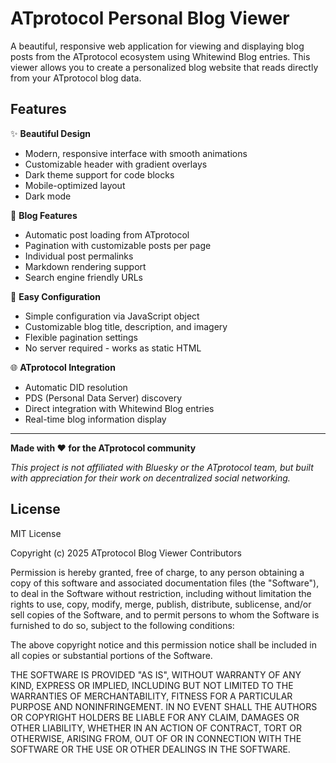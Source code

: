 # ATprotocol Personal Blog Viewer

A beautiful, responsive web application for viewing and displaying blog posts from the ATprotocol ecosystem using Whitewind Blog entries. This viewer allows you to create a personalized blog website that reads directly from your ATprotocol blog data.

## Features

✨ **Beautiful Design**
- Modern, responsive interface with smooth animations
- Customizable header with gradient overlays
- Dark theme support for code blocks
- Mobile-optimized layout
- Dark mode

📖 **Blog Features**
- Automatic post loading from ATprotocol
- Pagination with customizable posts per page
- Individual post permalinks
- Markdown rendering support
- Search engine friendly URLs

🔧 **Easy Configuration**
- Simple configuration via JavaScript object
- Customizable blog title, description, and imagery
- Flexible pagination settings
- No server required - works as static HTML

🌐 **ATprotocol Integration**
- Automatic DID resolution
- PDS (Personal Data Server) discovery
- Direct integration with Whitewind Blog entries
- Real-time blog information display

---

**Made with ❤️ for the ATprotocol community**

*This project is not affiliated with Bluesky or the ATprotocol team, but built with appreciation for their work on decentralized social networking.*

## License

MIT License

Copyright (c) 2025 ATprotocol Blog Viewer Contributors

Permission is hereby granted, free of charge, to any person obtaining a copy
of this software and associated documentation files (the "Software"), to deal
in the Software without restriction, including without limitation the rights
to use, copy, modify, merge, publish, distribute, sublicense, and/or sell
copies of the Software, and to permit persons to whom the Software is
furnished to do so, subject to the following conditions:

The above copyright notice and this permission notice shall be included in all
copies or substantial portions of the Software.

THE SOFTWARE IS PROVIDED "AS IS", WITHOUT WARRANTY OF ANY KIND, EXPRESS OR
IMPLIED, INCLUDING BUT NOT LIMITED TO THE WARRANTIES OF MERCHANTABILITY,
FITNESS FOR A PARTICULAR PURPOSE AND NONINFRINGEMENT. IN NO EVENT SHALL THE
AUTHORS OR COPYRIGHT HOLDERS BE LIABLE FOR ANY CLAIM, DAMAGES OR OTHER
LIABILITY, WHETHER IN AN ACTION OF CONTRACT, TORT OR OTHERWISE, ARISING FROM,
OUT OF OR IN CONNECTION WITH THE SOFTWARE OR THE USE OR OTHER DEALINGS IN THE
SOFTWARE.
